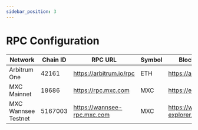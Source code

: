 ```yaml
---
sidebar_position: 3
---
```


# RPC Configuration

| Network      | Chain ID | RPC URL                 | Symbol | Block Explorer URL            |Web Socket URL            |
|--------------|----------|-------------------------|--------|-------------------------------|-------------------------------|
| Arbitrum One | 42161    | https://arbitrum.io/rpc | ETH    | https://arb1.arbitrum.io/rpc  |
| MXC Mainnet  | 18686    | https://rpc.mxc.com     | MXC    | https://explorer.mxc.com/     |wss://rpc.mxc.com/ws
| MXC Wannsee Testnet  | 5167003    | https://wannsee-rpc.mxc.com     | MXC    | https://wannsee-explorer.mxc.com/     |wss://wannsee-rpc.mxc.com/ws
